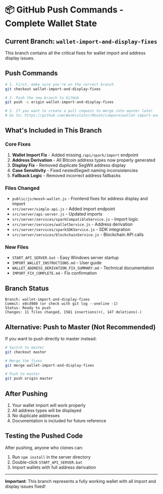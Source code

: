 # 📦 GitHub Push Commands - Complete Wallet State

## Current Branch: `wallet-import-and-display-fixes`

This branch contains all the critical fixes for wallet import and address display issues.

## Push Commands

```bash
# 1. First, make sure you're on the correct branch
git checkout wallet-import-and-display-fixes

# 2. Push the new branch to GitHub
git push -u origin wallet-import-and-display-fixes

# 3. If you want to create a pull request to merge into master later
# Go to: https://github.com/Wankculator/Moosh/compare/wallet-import-and-display-fixes
```

## What's Included in This Branch

### Core Fixes
1. **Wallet Import Fix** - Added missing `/api/spark/import` endpoint
2. **Address Derivation** - All Bitcoin address types now properly generated
3. **Display Fix** - Removed duplicate SegWit address display
4. **Case Sensitivity** - Fixed nestedSegwit naming inconsistencies
5. **Fallback Logic** - Removed incorrect address fallbacks

### Files Changed
- `public/js/moosh-wallet.js` - Frontend fixes for address display and import
- `src/server/simple-api.js` - Added import endpoint
- `src/server/api-server.js` - Updated imports
- `src/server/services/sparkCompatibleService.js` - Import logic
- `src/server/services/walletService.js` - Address derivation
- `src/server/services/sparkSDKService.js` - SDK integration
- `src/server/services/blockchainService.js` - Blockchain API calls

### New Files
- `START_API_SERVER.bat` - Easy Windows server startup
- `IMPORT_WALLET_INSTRUCTIONS.md` - User guide
- `WALLET_ADDRESS_DERIVATION_FIX_SUMMARY.md` - Technical documentation
- `IMPORT_FIX_COMPLETE.md` - Fix confirmation

## Branch Status

```
Branch: wallet-import-and-display-fixes
Commit: e8cd980 (or check with git log --oneline -1)
Status: Ready to push
Changes: 11 files changed, 1581 insertions(+), 147 deletions(-)
```

## Alternative: Push to Master (Not Recommended)

If you want to push directly to master instead:

```bash
# Switch to master
git checkout master

# Merge the fixes
git merge wallet-import-and-display-fixes

# Push to master
git push origin master
```

## After Pushing

1. Your wallet import will work properly
2. All address types will be displayed
3. No duplicate addresses
4. Documentation is included for future reference

## Testing the Pushed Code

After pushing, anyone who clones can:
1. Run `npm install` in the server directory
2. Double-click `START_API_SERVER.bat`
3. Import wallets with full address derivation

---

**Important**: This branch represents a fully working wallet with all import and display issues fixed!